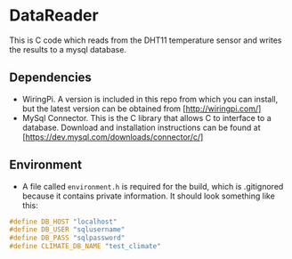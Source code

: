 # DataReader
This is C code which reads from the DHT11 temperature sensor and writes the results to a mysql database.

## Dependencies
* WiringPi. A version is included in this repo from which you can install, but the latest version can be obtained from [http://wiringpi.com/]
* MySql Connector. This is the C library that allows C to interface to a database. Download and installation instructions can be found at [https://dev.mysql.com/downloads/connector/c/]

## Environment
* A file called `environment.h` is required for the build, which is .gitignored because it contains private information. It should look something like this:
```C
#define DB_HOST "localhost"
#define DB_USER "sqlusername"
#define DB_PASS "sqlpassword"
#define CLIMATE_DB_NAME "test_climate"
```